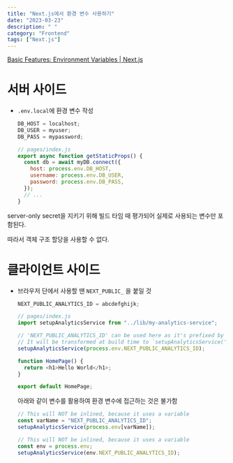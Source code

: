 ```yaml
---
title: "Next.js에서 환경 변수 사용하기"
date: "2023-03-23"
description: " "
category: "Frontend"
tags: ["Next.js"]
---
```


[Basic Features: Environment Variables | Next.js](https://nextjs.org/docs/basic-features/environment-variables)

# 서버 사이드

- `.env.local`에 환경 변수 작성
  ```js
  DB_HOST = localhost;
  DB_USER = myuser;
  DB_PASS = mypassword;
  ```
  ```js
  // pages/index.js
  export async function getStaticProps() {
    const db = await myDB.connect({
      host: process.env.DB_HOST,
      username: process.env.DB_USER,
      password: process.env.DB_PASS,
    });
    // ...
  }
  ```

server-only secret을 지키기 위해 빌드 타임 때 평가되어 실제로 사용되는 변수만 포함된다.

따라서 객체 구조 할당을 사용할 수 없다.

# 클라이언트 사이드

- 브라우저 단에서 사용할 땐 `NEXT_PUBLIC_` 을 붙일 것

  ```js
  NEXT_PUBLIC_ANALYTICS_ID = abcdefghijk;
  ```

  ```js
  // pages/index.js
  import setupAnalyticsService from "../lib/my-analytics-service";

  // 'NEXT_PUBLIC_ANALYTICS_ID' can be used here as it's prefixed by 'NEXT_PUBLIC_'.
  // It will be transformed at build time to `setupAnalyticsService('abcdefghijk')`.
  setupAnalyticsService(process.env.NEXT_PUBLIC_ANALYTICS_ID);

  function HomePage() {
    return <h1>Hello World</h1>;
  }

  export default HomePage;
  ```

  아래와 같이 변수를 활용하여 환경 변수에 접근하는 것은 불가함

  ```js
  // This will NOT be inlined, because it uses a variable
  const varName = "NEXT_PUBLIC_ANALYTICS_ID";
  setupAnalyticsService(process.env[varName]);

  // This will NOT be inlined, because it uses a variable
  const env = process.env;
  setupAnalyticsService(env.NEXT_PUBLIC_ANALYTICS_ID);
  ```

